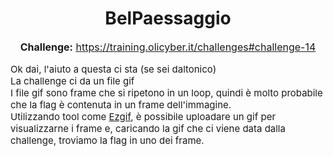 <h1 style="text-align: center;">BelPaessaggio</h1>

<p style="text-align: center; font-size: 16px;">
  <strong>Challenge:</strong> <a href="https://training.olicyber.it/challenges#challenge-14">https://training.olicyber.it/challenges#challenge-14</a>
</p>

<p style="font-size: 15px;">
  Ok dai, l'aiuto a questa ci sta (se sei daltonico)<br>
  La challenge ci da un file gif 
  <br>
  I file gif sono frame che si ripetono in un loop, quindi è molto probabile che la flag è contenuta in un frame dell'immagine.<br>
  Utilizzando tool come <a href="https://ezgif.com/split">Ezgif</a>, è possibile uploadare un gif per visualizzarne i frame e, caricando la gif che ci viene data dalla challenge, troviamo la flag in uno dei frame.
</p>

